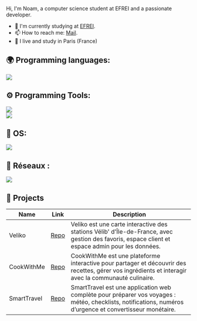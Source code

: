 Hi, I'm Noam, a computer science student at EFREI and a passionate developer.

- 🔭 I'm currently studying at [EFREI](https://www.efrei.fr/).
- 📫 How to reach me: [Mail](mailto:noam.baroukh55@gmail.com).
- 📍 I live and study in Paris (France)  

## 🌍 Programming languages:
![](https://skillicons.dev/icons?i=py,js,php,html,java&theme=dark)

## ⚙️ Programming Tools:
![](https://skillicons.dev/icons?i=github,git,nodejs,vscode,phpstorm,webstorm,pycharm,idea&theme=dark)  
![](https://skillicons.dev/icons?i=md,mysql&theme=dark)

## 🔧 OS:
![](https://skillicons.dev/icons?i=windows,linux,ubuntu,kali,debian&theme=dark)

## 💼 Réseaux :
[![](https://skillicons.dev/icons?i=linkedin&theme=dark)](https://www.linkedin.com/in/noam-baroukh-b40738300/)

## 🚩 Projects
| Name               | Link                                                | Description                                                                                     
|-------------------|----------------------------------------------------|---------------------------------------------------------------------------------------------------|
| Veliko             | [Repo](https://github.com/N-Baroukh/veliko)      | Veliko est une carte interactive des stations Vélib' d'Île-de-France, avec gestion des favoris, espace client et espace admin pour les données. |
| CookWithMe         | [Repo](https://github.com/N-Baroukh/cookwithmeReadMe) | CookWithMe est une plateforme interactive pour partager et découvrir des recettes, gérer vos ingrédients et interagir avec la communauté culinaire. |
| SmartTravel        | [Repo](https://github.com/N-Baroukh/smartReadMe)  | SmartTravel est une application web complète pour préparer vos voyages : météo, checklists, notifications, numéros d’urgence et convertisseur monétaire. |
